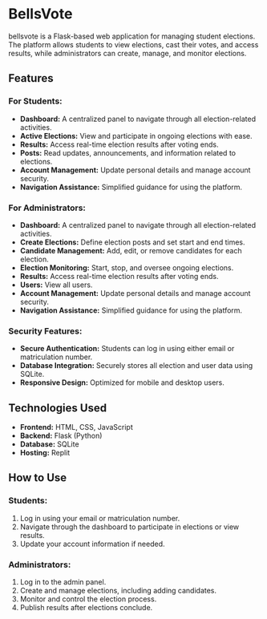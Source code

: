 # BellsVote

bellsvote is a Flask-based web application for managing student elections. The platform allows students to view elections, cast their votes, and access results, while administrators can create, manage, and monitor elections.

## Features

### For Students:
- **Dashboard:** A centralized panel to navigate through all election-related activities.
- **Active Elections:** View and participate in ongoing elections with ease.
- **Results:** Access real-time election results after voting ends.
- **Posts:** Read updates, announcements, and information related to elections.
- **Account Management:** Update personal details and manage account security.
- **Navigation Assistance:** Simplified guidance for using the platform.

### For Administrators:
- **Dashboard:** A centralized panel to navigate through all election-related activities.
- **Create Elections:** Define election posts and set start and end times.
- **Candidate Management:** Add, edit, or remove candidates for each election.
- **Election Monitoring:** Start, stop, and oversee ongoing elections.
- **Results:** Access real-time election results after voting ends.
- **Users:** View all users.
- **Account Management:** Update personal details and manage account security.
- **Navigation Assistance:** Simplified guidance for using the platform.


### Security Features:
- **Secure Authentication:** Students can log in using either email or matriculation number.
- **Database Integration:** Securely stores all election and user data using SQLite.
- **Responsive Design:** Optimized for mobile and desktop users.

## Technologies Used
- **Frontend:** HTML, CSS, JavaScript
- **Backend:** Flask (Python)
- **Database:** SQLite
- **Hosting:** Replit

## How to Use

### Students:
1. Log in using your email or matriculation number.
2. Navigate through the dashboard to participate in elections or view results.
3. Update your account information if needed.

### Administrators:
1. Log in to the admin panel.
2. Create and manage elections, including adding candidates.
3. Monitor and control the election process.
4. Publish results after elections conclude.


